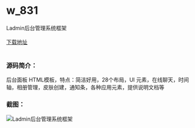 # w_831
Ladmin后台管理系统框架
<br/></br>
[下载地址](https://www.uuid2.com/831.html "下载地址")
<br/></br>
<h3>源码简介：</h3>
<p>后台面板 HTML模板，特点：简洁好用，28个布局，UI 元素，在线聊天，时间轴，相册管理，皮肤创建，通知条，各种应用元素，提供说明文档等<p>
<h3>截图：</h3>
<img src="https://www.uuid2.com/wp-content/uploads/img/202105/66c6d6f376.jpg" alt="Ladmin后台管理系统框架">
